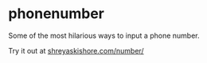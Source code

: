 # phonenumber
Some of the most hilarious ways to input a phone number.

Try it out at [shreyaskishore.com/number/](http://shreyaskishore.com/number/)
